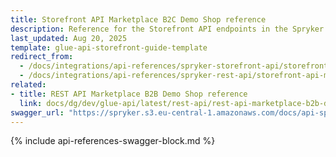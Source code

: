 ```yaml
---
title: Storefront API Marketplace B2C Demo Shop reference
description: Reference for the Storefront API endpoints in the Spryker B2C Demo Shop Marketplace.
last_updated: Aug 20, 2025
template: glue-api-storefront-guide-template
redirect_from:
  - /docs/integrations/api-references/spryker-storefront-api/storefront-api-marketplace-b2c-demo-shop-reference.html
  - /docs/integrations/api-references/spryker-rest-api/storefront-api-marketplace-b2c-demo-shop-reference.html
related:
- title: REST API Marketplace B2B Demo Shop reference
  link: docs/dg/dev/glue-api/latest/rest-api/rest-api-marketplace-b2b-demo-shop-reference.html
swagger_url: "https://spryker.s3.eu-central-1.amazonaws.com/docs/api-specs/b2c_marketplace_storefront_api.json"
---
```


{% include api-references-swagger-block.md %}
